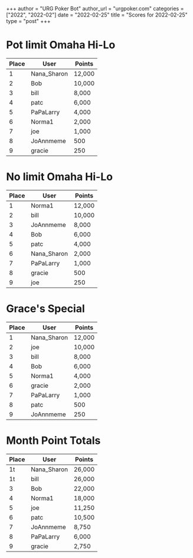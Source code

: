 +++
author = "URG Poker Bot"
author_url = "urgpoker.com"
categories = ["2022", "2022-02"]
date = "2022-02-25"
title = "Scores for 2022-02-25"
type = "post"
+++
# Pot limit Omaha Hi-Lo

| Place | User | Points |
|-------|------|--------|
| 1 | Nana_Sharon | 12,000 |
| 2 | Bob | 10,000 |
| 3 | bill | 8,000 |
| 4 | patc | 6,000 |
| 5 | PaPaLarry | 4,000 |
| 6 | Norma1 | 2,000 |
| 7 | joe | 1,000 |
| 8 | JoAnnmeme | 500 |
| 9 | gracie | 250 |

# No limit Omaha Hi-Lo

| Place | User | Points |
|-------|------|--------|
| 1 | Norma1 | 12,000 |
| 2 | bill | 10,000 |
| 3 | JoAnnmeme | 8,000 |
| 4 | Bob | 6,000 |
| 5 | patc | 4,000 |
| 6 | Nana_Sharon | 2,000 |
| 7 | PaPaLarry | 1,000 |
| 8 | gracie | 500 |
| 9 | joe | 250 |

# Grace's Special

| Place | User | Points |
|-------|------|--------|
| 1 | Nana_Sharon | 12,000 |
| 2 | joe | 10,000 |
| 3 | bill | 8,000 |
| 4 | Bob | 6,000 |
| 5 | Norma1 | 4,000 |
| 6 | gracie | 2,000 |
| 7 | PaPaLarry | 1,000 |
| 8 | patc | 500 |
| 9 | JoAnnmeme | 250 |

# Month Point Totals

| Place | User | Points |
|-------|------|--------|
| 1t | Nana_Sharon | 26,000 |
| 1t | bill | 26,000 |
| 3 | Bob | 22,000 |
| 4 | Norma1 | 18,000 |
| 5 | joe | 11,250 |
| 6 | patc | 10,500 |
| 7 | JoAnnmeme | 8,750 |
| 8 | PaPaLarry | 6,000 |
| 9 | gracie | 2,750 |

